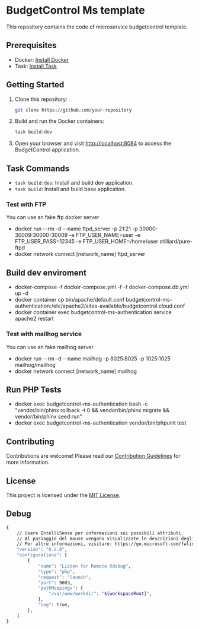 # BudgetControl Ms template

This repository contains the code of microservice budgetcontrol template.

## Prerequisites

- Docker: [Install Docker](https://docs.docker.com/get-docker/)
- Task: [Install Task](https://taskfile.dev/#/installation)

## Getting Started

1. Clone this repository:

    ```bash
    git clone https://github.com/your-repository
    ```

2. Build and run the Docker containers:

    ```bash
    task build:dev
    ```

5. Open your browser and visit [http://localhost:8084](http://localhost:8084) to access the BudgetControl application.

## Task Commands

- `task build:dev`: Install and build dev application.
- `task build`: Install and build base application.

### Test with FTP

You can use an fake ftp docker server
- docker run --rm -d --name ftpd_server -p 21:21 -p 30000-30009:30000-30009 -e FTP_USER_NAME=user -e FTP_USER_PASS=12345 -e FTP_USER_HOME=/home/user stilliard/pure-ftpd
- docker network connect [network_name] ftpd_server

## Build dev enviroment
- docker-compose -f docker-compose.yml -f -f docker-compose.db.yml up -d
- docker container cp bin/apache/default.conf budgetcontrol-ms-authentication:/etc/apache2/sites-available/budgetcontrol.cloud.conf
- docker container exec budgetcontrol-ms-authentication service apache2 restart

### Test with mailhog service

You can use an fake mailhog server
- docker run --rm -d --name mailhog -p 8025:8025 -p 1025:1025 mailhog/mailhog
- docker network connect [network_name] mailhog

## Run PHP Tests
- docker exec budgetcontrol-ms-authentication bash -c "vendor/bin/phinx rollback -t 0 && vendor/bin/phinx migrate && vendor/bin/phinx seed:run" 
- docker exec budgetcontrol-ms-authentication vendor/bin/phpunit test

## Contributing

Contributions are welcome! Please read our [Contribution Guidelines](CONTRIBUTING.md) for more information.

## License

This project is licensed under the [MIT License](LICENSE).

## Debug
```bash
{
    // Usare IntelliSense per informazioni sui possibili attributi.
    // Al passaggio del mouse vengono visualizzate le descrizioni degli attributi esistenti.
    // Per altre informazioni, visitare: https://go.microsoft.com/fwlink/?linkid=830387
    "version": "0.2.0",
    "configurations": [
        {
            "name": "Listen for Remote Xdebug",
            "type": "php",
            "request": "launch",
            "port": 9003,
            "pathMappings": {
                "/var/www/workdir": "${workspaceRoot}",
            },
            "log": true, 
        },
    ]
}
```
